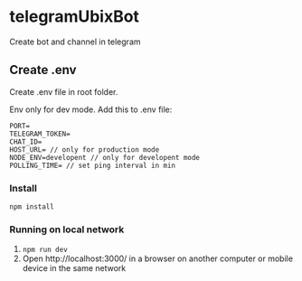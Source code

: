 # telegramUbixBot

Create bot and channel in telegram

## Create .env

Create .env file in root folder.

Env only for dev mode. Add this to .env file:

```
PORT=
TELEGRAM_TOKEN=
CHAT_ID=
HOST_URL= // only for production mode
NODE_ENV=developent // only for developent mode
POLLING_TIME= // set ping interval in min
```

### Install

```
npm install
```

### Running on local network

1. `npm run dev`
2. Open http://localhost:3000/ in a browser on another computer or mobile device in the same network
